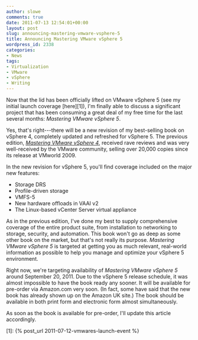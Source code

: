 ```yaml
---
author: slowe
comments: true
date: 2011-07-13 12:54:01+00:00
layout: post
slug: announcing-mastering-vmware-vsphere-5
title: Announcing Mastering VMware vSphere 5
wordpress_id: 2338
categories:
- News
tags:
- Virtualization
- VMware
- vSphere
- Writing
---
```


Now that the lid has been officially lifted on VMware vSphere 5 (see my initial launch coverage [here][1]), I'm finally able to discuss a significant project that has been consuming a great deal of my free time for the last several months: _Mastering VMware vSphere 5_.

Yes, that's right---there will be a new revision of my best-selling book on vSphere 4, completely updated and refreshed for vSphere 5. The previous edition, _[Mastering VMware vSphere 4](http://www.amazon.com/Mastering-VMware-vSphere-Computer-Tech/dp/0470481382/ref=sr_1_1?ie=UTF8&qid=1310543180&sr=8-1)_, received rave reviews and was very well-received by the VMware community, selling over 20,000 copies since its release at VMworld 2009.

In the new revision for vSphere 5, you'll find coverage included on the major new features:

* Storage DRS
* Profile-driven storage
* VMFS-5
* New hardware offloads in VAAI v2
* The Linux-based vCenter Server virtual appliance

As in the previous edition, I've done my best to supply comprehensive coverage of the entire product suite, from installation to networking to storage, security, and automation. This book won't go as deep as some other book on the market, but that's not really its purpose. _Mastering VMware vSphere 5_ is targeted at getting you as much relevant, real-world information as possible to help you manage and optimize your vSphere 5 environment.

Right now, we're targeting availability of _Mastering VMware vSphere 5_  around September 20, 2011. Due to the vSphere 5 release schedule, it was almost impossible to have the book ready any sooner. It will be available for pre-order via Amazon.com very soon. (In fact, some have said that the new book has already shown up on the Amazon UK site.) The book should be available in both print form and electronic form almost simultaneously.

As soon as the book is available for pre-order, I'll update this article accordingly.

[1]: {% post_url 2011-07-12-vmwares-launch-event %}
